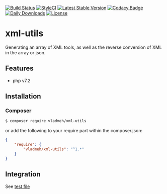 [![Build Status](https://travis-ci.com/vladmeh/xml-utils.svg?branch=main)](https://travis-ci.com/vladmeh/xml-utils)
[![StyleCI](https://github.styleci.io/repos/308275324/shield?branch=main)](https://github.styleci.io/repos/308275324?branch=main)
[![Latest Stable Version](https://poser.pugx.org/vladmeh/xml-utils/v)](//packagist.org/packages/vladmeh/xml-utils) 
[![Codacy Badge](https://app.codacy.com/project/badge/Grade/80ea8ea3166d4188b847920d6b065c65)](https://www.codacy.com/gh/vladmeh/xml-utils/dashboard?utm_source=github.com&amp;utm_medium=referral&amp;utm_content=vladmeh/xml-utils&amp;utm_campaign=Badge_Grade)
[![Daily Downloads](https://poser.pugx.org/vladmeh/xml-utils/d/daily)](//packagist.org/packages/vladmeh/xml-utils)
[![License](https://poser.pugx.org/vladmeh/xml-utils/license)](//packagist.org/packages/vladmeh/xml-utils)

# xml-utils

Generating an array of XML tools, as well as the reverse conversion of XML in the array or json.

## Features
* php v7.2

## Installation

### Composer

```bash
$ composer require vladmeh/xml-utils 
```

or add the following to your require part within the composer.json:

```json
{
    "require": {
        "vladmeh/xml-utils": "^1.*"
    }
}
```

## Integration

See [test file](tests/XmlTest.php)